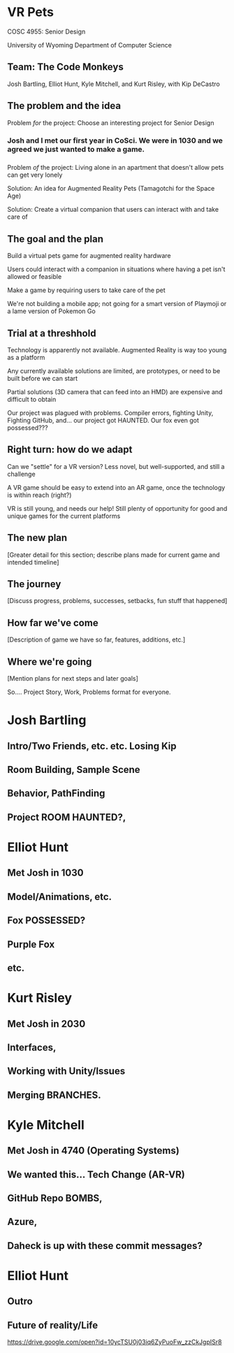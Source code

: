 # VR Pets

COSC 4955: Senior Design

University of Wyoming Department of Computer Science

## Team: The Code Monkeys

Josh Bartling, Elliot Hunt, Kyle Mitchell, and Kurt Risley, with Kip DeCastro

## The problem and the idea

Problem *for* the project: Choose an interesting project for Senior Design
### Josh and I met our first year in CoSci. We were in 1030 and we agreed we just wanted to make a game.
### 

Problem *of* the project: Living alone in an apartment that doesn't allow pets can get very lonely

Solution: An idea for Augmented Reality Pets (Tamagotchi for the Space Age)

Solution: Create a virtual companion that users can interact with and take care of

## The goal and the plan

Build a virtual pets game for augmented reality hardware

Users could interact with a companion in situations where having a pet isn't allowed or feasible

Make a game by requiring users to take care of the pet

We're not building a mobile app; not going for a smart version of Playmoji or a lame version of Pokemon Go

## Trial at a threshhold

Technology is apparently not available. Augmented Reality is way too young as a platform

Any currently available solutions are limited, are prototypes, or need to be built before we can start

Partial solutions (3D camera that can feed into an HMD) are expensive and difficult to obtain

Our project was plagued with problems. Compiler errors, fighting Unity, Fighting GitHub, and... our project got HAUNTED. Our fox even got possessed???

## Right turn: how do we adapt

Can we "settle" for a VR version? Less novel, but well-supported, and still a challenge

A VR game should be easy to extend into an AR game, once the technology is within reach (right?)

VR is still young, and needs our help! Still plenty of opportunity for good and unique games for the current platforms

## The new plan

[Greater detail for this section; describe plans made for current game and intended timeline]

## The journey

[Discuss progress, problems, successes, setbacks, fun stuff that happened]

## How far we've come

[Description of game we have so far, features, additions, etc.]

## Where we're going

[Mention plans for next steps and later goals]



So.... Project Story, Work, Problems format for everyone.

# Josh Bartling
## Intro/Two Friends, etc. etc. Losing Kip
## Room Building, Sample Scene
## Behavior, PathFinding
## Project ROOM HAUNTED?,
# Elliot Hunt
## Met Josh in 1030
## Model/Animations, etc.
## Fox POSSESSED?
## Purple Fox
## etc.
# Kurt Risley
## Met Josh in 2030
## Interfaces, 
## Working with Unity/Issues
## Merging BRANCHES.
# Kyle Mitchell
## Met Josh in 4740 (Operating Systems)
## We wanted this... Tech Change (AR-VR)
## GitHub Repo BOMBS, 
## Azure, 
## Daheck is up with these commit messages?
# Elliot Hunt
## Outro
## Future of reality/Life


https://drive.google.com/open?id=10ycTSU0j03iq6ZyPuoFw_zzCkJgpISr8
